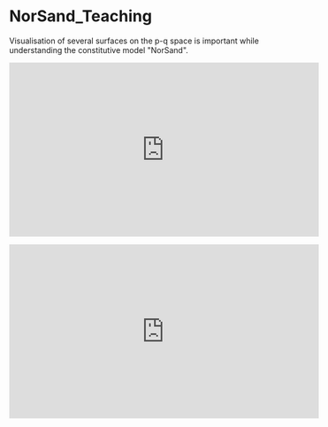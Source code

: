 # NorSand_Teaching

Visualisation of several surfaces on the p-q space is important while understanding the constitutive model "NorSand".

<p align="center">
<iframe width="560" height="315" src="https://www.youtube.com/embed/scRmV-Syy4Y" title="YouTube video player" frameborder="0" allow="accelerometer; autoplay; clipboard-write; encrypted-media; gyroscope; picture-in-picture" allowfullscreen></iframe>
</p>

<p align="center">
<iframe width="560" height="315" src="https://www.youtube.com/embed/u5I4XcNNbGs" title="YouTube video player" frameborder="0" allow="accelerometer; autoplay; clipboard-write; encrypted-media; gyroscope; picture-in-picture" allowfullscreen></iframe>
</p>
